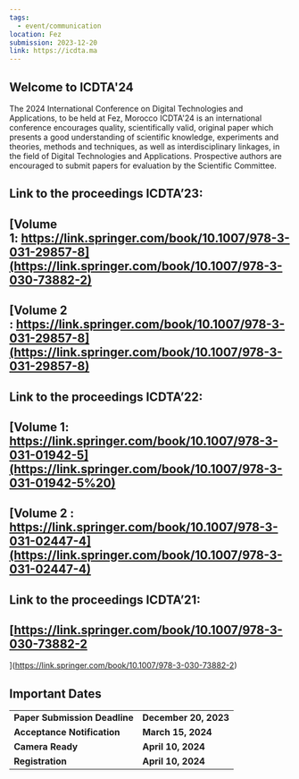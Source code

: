 ```yaml
---
tags:
  - event/communication
location: Fez
submission: 2023-12-20
link: https://icdta.ma
---
```

## Welcome to ICDTA'24  
The 2024 International Conference on Digital Technologies and Applications, to be held at Fez, Morocco ICDTA'24 is an international conference encourages quality, scientifically valid, original paper which presents a good understanding of scientific knowledge, experiments and theories, methods and techniques, as well as interdisciplinary linkages, in the field of Digital Technologies and Applications. Prospective authors are encouraged to submit papers for evaluation by the Scientific Committee.

## Link to the proceedings ICDTA’23:

## [Volume 1: https://link.springer.com/book/10.1007/978-3-031-29857-8](https://link.springer.com/book/10.1007/978-3-030-73882-2)

## [Volume 2 : https://link.springer.com/book/10.1007/978-3-031-29857-8](https://link.springer.com/book/10.1007/978-3-031-29857-8)

## Link to the proceedings ICDTA’22:

## [Volume 1: https://link.springer.com/book/10.1007/978-3-031-01942-5](https://link.springer.com/book/10.1007/978-3-031-01942-5%20)

## [Volume 2 : https://link.springer.com/book/10.1007/978-3-031-02447-4](https://link.springer.com/book/10.1007/978-3-031-02447-4)

## Link to the proceedings ICDTA’21:

## [https://link.springer.com/book/10.1007/978-3-030-73882-2  
](https://link.springer.com/book/10.1007/978-3-030-73882-2)

## Important Dates  

|   |   |
|---|---|
|**Paper Submission Deadline**|**December 20, 2023**|
|**Acceptance Notification**|**March 15, 2024**|
|**Camera Ready**| **April 10, 2024**|
|**Registration**|**April 10, 2024**|
